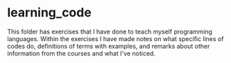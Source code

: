# learning_code
This folder has exercises that I have done to teach myself programming languages. Within the exercises I have made notes on what specific lines of codes do, definitions of terms with examples, and remarks about other information from the courses and what I've noticed.
